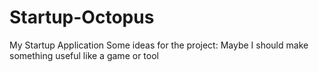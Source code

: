 # Startup-Octopus
My Startup Application
Some ideas for the project:
Maybe I should make something useful like a game or tool
